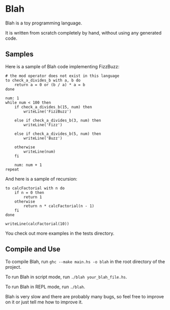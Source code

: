 # Blah

Blah is a toy programming language.

It is written from scratch completely by hand, without using any generated code.

## Samples

Here is a sample of Blah code implementing FizzBuzz:

    # the mod operator does not exist in this language
    to check_a_divides_b with a, b do
        return a = 0 or (b / a) * a = b
    done

    num: 1
    while num < 100 then
        if check_a_divides_b(15, num) then
            writeLine('FizzBuzz')

        else if check_a_divides_b(3, num) then
            writeLine('Fizz')

        else if check_a_divides_b(5, num) then
            writeLine('Buzz')

        otherwise
            writeLine(num)
        fi

        num: num + 1
    repeat

And here is a sample of recursion:

    to calcFactorial with n do
        if n = 0 then
            return 1
        otherwise
            return n * calcFactorial(n - 1)
        fi
    done

    writeLine(calcFactorial(10))

You check out more examples in the tests directory.

## Compile and Use

To compile Blah, run `ghc --make main.hs -o blah` in the root directory of the project.

To run Blah in script mode, run `./blah your_blah_file.hs`.

To run Blah in REPL mode, run `./blah`.

Blah is very slow and there are probably many bugs, so feel free to improve on it or just tell me how to improve it.



